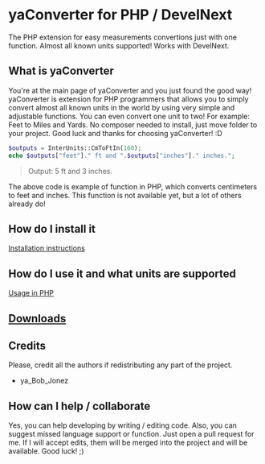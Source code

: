 # yaConverter for PHP / DevelNext
The PHP extension for easy measurements convertions just with one function. Almost all known units supported! Works with DevelNext.

What is yaConverter
-----
You're at the main page of yaConverter and you just found the good way! yaConverter is extension for PHP programmers that allows you to simply convert almost all known units in the world by using very simple and adjustable functions. You can even convert one unit to two! For example: Feet to Miles and Yards. No composer needed to install, just move folder to your project. Good luck and thanks for choosing yaConverter! :D
```php
$outputs = InterUnits::CmToFtIn(160);
echo $outputs["feet"]." ft and ".$outputs["inches"]." inches.";
```
> Output: 5 ft and 3 inches.

The above code is example of function in PHP, which converts centimeters to feet and inches.
This function is not available yet, but a lot of others already do!

How do I install it
-----
[Installation instructions](Installation.md)

How do I use it and what units are supported
-----
[Usage in PHP](Usage.md)

[Downloads](https://github.com/yaBobJonez/yaConverter/releases/tag/php)
---

Credits
-----
Please, credit all the authors if redistributing any part of the project.
- ya_Bob_Jonez

How can I help / collaborate
-----
Yes, you can help developing by writing / editing code. Also, you can suggest missed language support or function. Just open a pull request for me. If I will accept edits, them will be merged into the project and will be available. Good luck! ;)
